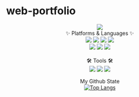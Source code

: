 # web-portfolio



<div align="center">
	<img src="https://capsule-render.vercel.app/api?type=waving&color=ffdbee&height=190&section=header&text=TripStation&fontSize=90&fontColor=7c4fb3" />
<br>
	✨ Platforms & Languages ✨
	<br>
	<img src="https://img.shields.io/badge/Java-007396?style=flat&logo=java&logoColor=white" />
	<img src="https://img.shields.io/badge/HTML5-E34F26?style=flat&logo=HTML5&logoColor=white" />
	<img src="https://img.shields.io/badge/CSS3-1572B6?style=flat&logo=CSS3&logoColor=white" />
	<img src="https://img.shields.io/badge/JavaScript-F7DF1E?style=flat&logo=javascript&logoColor=white" />	
	<br>
	<img src="https://img.shields.io/badge/Oracle SQL-F80000?style=flat&logo=Oracle&logoColor=white" />
	<img src="https://img.shields.io/badge/Spring-6DB33F?style=flat&logo=Spring&logoColor=white" />
	<img src="https://img.shields.io/badge/Bootstrap-7952B3?style=flat&logo=bootstrap&logoColor=white" />
<br>
<br>
	🛠 Tools 🛠
<br>
	<img src="https://img.shields.io/badge/Eclipse IDE-2C2255?style=flat&logo=Eclipse IDE&logoColor=white" />
	<img src="https://img.shields.io/badge/Tomcat-F8DC75?style=flat&logo=apachetomcat&logoColor=black" />
	<img src="https://img.shields.io/badge/GitHub-181717?style=flat&logo=github&logoColor=white" />
	
 
My Github State
<br>
[![Top Langs](https://github-readme-stats.vercel.app/api/top-langs/?username=knagki&layout=compact)](https://github.com/knagki)	
</div>


